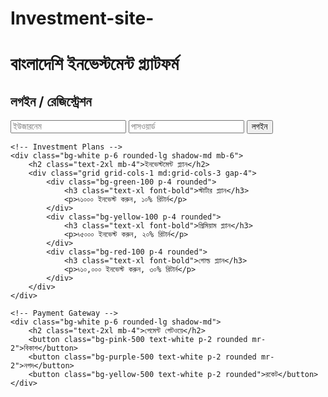 # Investment-site-
<!DOCTYPE html><html lang="en">
<head>
    <meta charset="UTF-8">
    <meta name="viewport" content="width=device-width, initial-scale=1.0">
    <title>Investment Site</title>
    <link rel="stylesheet" href="https://cdn.jsdelivr.net/npm/tailwindcss@2.2.19/dist/tailwind.min.css">
</head>
<body class="bg-gray-100">
    <div class="container mx-auto p-4">
        <h1 class="text-3xl font-bold mb-4 text-center">বাংলাদেশি ইনভেস্টমেন্ট প্ল্যাটফর্ম</h1><!-- User Registration/Login -->
    <div class="bg-white p-6 rounded-lg shadow-md mb-6">
        <h2 class="text-2xl mb-4">লগইন / রেজিস্ট্রেশন</h2>
        <form>
            <input type="text" placeholder="ইউজারনেম" class="w-full p-2 border mb-4">
            <input type="password" placeholder="পাসওয়ার্ড" class="w-full p-2 border mb-4">
            <button class="bg-blue-500 text-white p-2 w-full">লগইন</button>
        </form>
    </div>

    <!-- Investment Plans -->
    <div class="bg-white p-6 rounded-lg shadow-md mb-6">
        <h2 class="text-2xl mb-4">ইনভেস্টমেন্ট প্ল্যান</h2>
        <div class="grid grid-cols-1 md:grid-cols-3 gap-4">
            <div class="bg-green-100 p-4 rounded">
                <h3 class="text-xl font-bold">স্টার্টার প্ল্যান</h3>
                <p>৳১০০০ ইনভেস্ট করুন, ১০% রিটার্ন</p>
            </div>
            <div class="bg-yellow-100 p-4 rounded">
                <h3 class="text-xl font-bold">প্রিমিয়াম প্ল্যান</h3>
                <p>৳৫০০০ ইনভেস্ট করুন, ২০% রিটার্ন</p>
            </div>
            <div class="bg-red-100 p-4 rounded">
                <h3 class="text-xl font-bold">গোল্ড প্ল্যান</h3>
                <p>৳১০,০০০ ইনভেস্ট করুন, ৩০% রিটার্ন</p>
            </div>
        </div>
    </div>

    <!-- Payment Gateway -->
    <div class="bg-white p-6 rounded-lg shadow-md">
        <h2 class="text-2xl mb-4">পেমেন্ট গেটওয়ে</h2>
        <button class="bg-pink-500 text-white p-2 rounded mr-2">বিকাশ</button>
        <button class="bg-purple-500 text-white p-2 rounded mr-2">নগদ</button>
        <button class="bg-yellow-500 text-white p-2 rounded">রকেট</button>
    </div>
</div>

</body>
</html>
